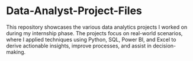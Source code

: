 # Data-Analyst-Project-Files
This repository showcases the various data analytics projects I worked on during my internship phase. The projects focus on real-world scenarios, where I applied techniques using Python, SQL, Power BI, and Excel to derive actionable insights, improve processes, and assist in decision-making.

